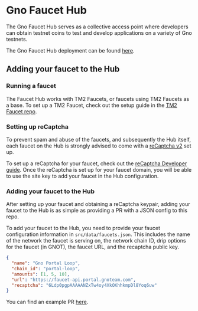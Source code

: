 # Gno Faucet Hub
The Gno Faucet Hub serves as a collective access point where developers can obtain
testnet coins to test and develop applications on a variety of Gno testnets.

The Gno Faucet Hub deployment can be found [here](https://faucet.gnoteam.com).

## Adding your faucet to the Hub

### Running a faucet
The Faucet Hub works with TM2 Faucets, or faucets using TM2 Faucets as a base.
To set up a TM2 Faucet, check out the setup guide in the 
[TM2 Faucet repo](https://github.com/gnolang/faucet).

### Setting up reCaptcha
To prevent spam and abuse of the faucets, and subsequently the Hub itself, 
each faucet on the Hub is strongly advised to come with a
[reCaptcha v2](https://developers.google.com/recaptcha/docs/display) set up. 

To set up a reCaptcha for your faucet, check out the [reCaptcha Developer 
guide](https://developers.google.com/recaptcha). Once the reCaptcha is set up for your faucet domain, you will be
able to use the site key to add your faucet in the Hub configuration.

### Adding your faucet to the Hub
After setting up your faucet and obtaining a reCaptcha keypair, adding your faucet 
to the Hub is as simple as providing a PR with a JSON config to this repo.

To add your faucet to the Hub, you need to provide your faucet configuration
information in `src/data/faucets.json`. This includes the name of the network
the faucet is serving on, the network chain ID, drip options for the faucet (in
GNOT), the faucet URL, and the recaptcha public key. 

```json
{
  "name": "Gno Portal Loop",
  "chain_id": "portal-loop",
  "amounts": [1, 5, 10],
  "url": "https://faucet-api.portal.gnoteam.com",
  "recaptcha": "6Ldp0pgpAAAAANZxTw4oy4XkOKhhkmpDl8Yoq6uw"
}
```

You can find an example PR [here](https://github.com/gnolang/faucet-hub/pull/16).